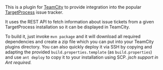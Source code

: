 This is a plugin for [TeamCity](www.jetbrains.com/teamcity/) to provide
integration into the popular [TargetProcess](http://www.targetprocess.org/) issue tracker.

It uses the REST API to fetch information about issue tickets from a given
TargetProcess installation so it can be displayed in TeamCity.

To build it, just invoke `mvn package` and it will download all required
dependencies and create a zip file which you can put into your TeamCity
plugins directory.
You can also quickly deploy it via SSH by copying and adapting the provided
`build.properties.template` (as `build.properties`) and use `ant deploy` to
copy it to your installation using SCP. *jsch support in Ant required.*
